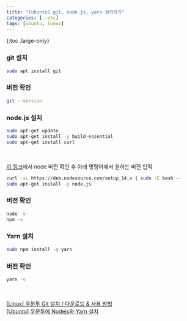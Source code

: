 ```yaml
---
title: "[ubuntu] git, node.js, yarn 설치하기"
categories: [..etc]
tags: [ubuntu, lunux]
---
```


{:toc .large-only}

### git 설치

```bash
sudo apt install git
```

### 버전 확인

```bash
git --version
```

### node.js 설치

```bash
sudo apt-get update
sudo apt-get install -y build-essential
sudo apt-get install curl
```

<br/>

[이 링크](https://github.com/nodesource/distributions#installation-instructions)에서 node 버전 확인 후 아래 명령어에서 원하는 버전 입력

```bash
curl -sL https://deb.nodesource.com/setup_14.x | sudo -E bash --
sudo apt-get install -y node.js
```

### 버전 확인

```bash
node -v
npm -v
```

### Yarn 설치

```bash
sudo npm install -g yarn
```

### 버전 확인

```bash
yarn -v
```

<br/>

[[Linux] 우분투 Git 설치 / 다운로드 & 사용 방법](https://coding-factory.tistory.com/502)<br/>
[[Ubuntu] 우분투에 Nodejs와 Yarn 설치](https://blog.system32.kr/205)
